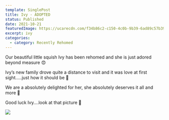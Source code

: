 ```yaml
---
template: SinglePost
title: Ivy - ADOPTED
status: Published
date: 2021-10-21
featuredImage: https://ucarecdn.com/f34b86c2-c150-4c0b-9b39-6ad89c57b392/-/crop/663x465/141,112/-/preview/
excerpt: ivy
categories:
  - category: Recently Rehomed
---
```

Our beautiful little squish Ivy has been rehomed and she is just adored beyond measure 😍

Ivy’s new family drove quite a distance to visit and it was love at first sight…..just how it should be 🐶

We are a absolutely delighted for her, she absolutely deserves it all and more 🙂

Good luck Ivy….look at that picture 🥰

![](https://ucarecdn.com/db759efe-b711-4004-8635-3d9928200345/-/crop/471x451/4,50/-/preview/)

![]()
